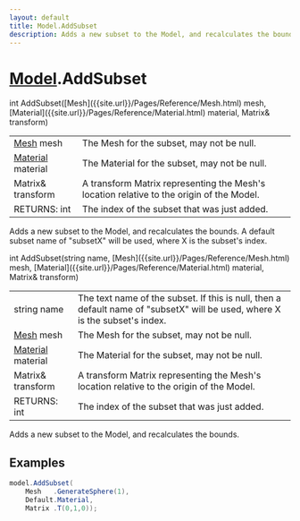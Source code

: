 ```yaml
---
layout: default
title: Model.AddSubset
description: Adds a new subset to the Model, and recalculates the bounds. A default subset name of "subsetX" will be used, where X is the subset's index.
---
```

# [Model]({{site.url}}/Pages/Reference/Model.html).AddSubset

<div class='signature' markdown='1'>
int AddSubset([Mesh]({{site.url}}/Pages/Reference/Mesh.html) mesh, [Material]({{site.url}}/Pages/Reference/Material.html) material, Matrix& transform)
</div>

|  |  |
|--|--|
|[Mesh]({{site.url}}/Pages/Reference/Mesh.html) mesh|The Mesh for the subset, may not be null.|
|[Material]({{site.url}}/Pages/Reference/Material.html) material|The Material for the subset, may not be              null.|
|Matrix& transform|A transform Matrix representing the              Mesh's location relative to the origin of the Model.|
|RETURNS: int|The index of the subset that was just added.|

Adds a new subset to the Model, and recalculates the
bounds. A default subset name of "subsetX" will be used, where X
is the subset's index.
<div class='signature' markdown='1'>
int AddSubset(string name, [Mesh]({{site.url}}/Pages/Reference/Mesh.html) mesh, [Material]({{site.url}}/Pages/Reference/Material.html) material, Matrix& transform)
</div>

|  |  |
|--|--|
|string name|The text name of the subset. If this is null,             then a default name of "subsetX" will be used, where X is the              subset's index.|
|[Mesh]({{site.url}}/Pages/Reference/Mesh.html) mesh|The Mesh for the subset, may not be null.|
|[Material]({{site.url}}/Pages/Reference/Material.html) material|The Material for the subset, may not be              null.|
|Matrix& transform|A transform Matrix representing the              Mesh's location relative to the origin of the Model.|
|RETURNS: int|The index of the subset that was just added.|

Adds a new subset to the Model, and recalculates the
bounds.




## Examples

```csharp
model.AddSubset(
	Mesh   .GenerateSphere(1),
	Default.Material,
	Matrix .T(0,1,0));
```

